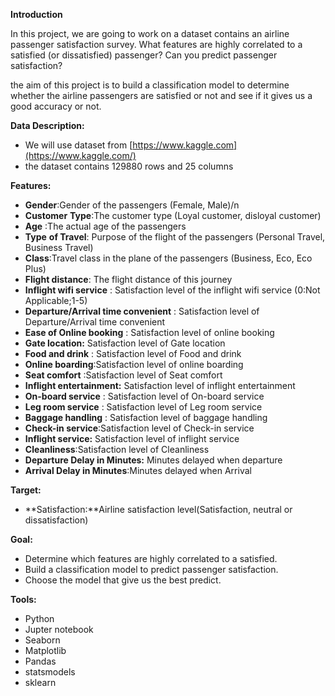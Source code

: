 

**Introduction**

In this project, we are going to work on a dataset contains an airline passenger satisfaction survey. What features are highly correlated to a satisfied (or dissatisfied) passenger? Can you predict passenger satisfaction?

the aim of this project is to build a classification model to determine whether the airline passengers are satisfied or not and see if it gives us a good accuracy or not.

**Data Description:**

- We will use dataset from [https://www.kaggle.com](https://www.kaggle.com/)
- the dataset contains 129880 rows and 25 columns

**Features:**

- **Gender**:Gender of the passengers (Female, Male)/n
- **Customer** **Type**:The customer type (Loyal customer, disloyal customer)
- **Age** :The actual age of the passengers
- **Type** **of Travel**: Purpose of the flight of the passengers (Personal Travel, Business Travel)
- **Class**:Travel class in the plane of the passengers (Business, Eco, Eco Plus)
- **Flight distance**: The flight distance of this journey
- **Inflight wifi service** : Satisfaction level of the inflight wifi service (0:Not Applicable;1-5)
- **Departure/Arrival time convenient** : Satisfaction level of Departure/Arrival time convenient
- **Ease of Online booking** : Satisfaction level of online booking
- **Gate location:** Satisfaction level of Gate location
- **Food and drink** : Satisfaction level of Food and drink
- **Online boarding**:Satisfaction level of online boarding
- **Seat comfort** :Satisfaction level of Seat comfort
- **Inflight entertainment:** Satisfaction level of inflight entertainment
- **On-board service** : Satisfaction level of On-board service
- **Leg room service** : Satisfaction level of Leg room service
- **Baggage handling** : Satisfaction level of baggage handling
- **Check-in service**:Satisfaction level of Check-in service
- **Inflight service:** Satisfaction level of inflight service
- **Cleanliness**:Satisfaction level of Cleanliness
- **Departure Delay in Minutes:** Minutes delayed when departure
- **Arrival Delay in Minutes**:Minutes delayed when Arrival

**Target:**

- **Satisfaction:**Airline satisfaction level(Satisfaction, neutral or dissatisfaction)

**Goal:**

- Determine which features are highly correlated to a satisfied.
- Build a classification model to predict passenger satisfaction.
- Choose the model that give us the best predict.

**Tools:**

- Python
- Jupter notebook
- Seaborn
- Matplotlib
- Pandas
- statsmodels
- sklearn
